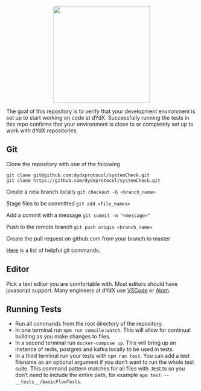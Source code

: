 <p align='center'><img src='https://dydx.exchange/logo.svg' width='256' /></p>

The goal of this repository is to verify that your development environment is set up to start working on code at dYdX. Successfully running the tests in this repo confirms that your environment is close to or completely set up to work with dYdX repositories.

## Git
Clone the repository with one of the following
```
git clone git@github.com:dydxprotocol/systemCheck.git
git clone https://github.com/dydxprotocol/systemCheck.git
```

Create a new branch locally
`git checkout -b <branch_name>`

Stage files to be committed
`git add <file_names>`

Add a commit with a message
`git commit -m "<message>"`

Push to the remote branch
`git push origin <branch_name>`

Create the pull request on github.com from your branch to master

[Here](http://guides.beanstalkapp.com/version-control/common-git-commands.html) is a list of helpful git commands.

## Editor

Pick a text editor you are comfortable with. Most editors should have javascript support. Many engineers at dYdX use [VSCode](https://code.visualstudio.com/) or [Atom](https://atom.io/).

## Running Tests
* Run all commands from the root directory of the repository.
* In one terminal run `npm run compile:watch`. This will allow for continual building as you make changes to files.
* In a second terminal run `docker-compose up`. This will bring up an instance of redis, postgres and kafka locally to be used in tests.
* In a third terminal run your tests with `npm run test`. You can add a test filename as an optional argument if you don’t want to run the whole test suite. This command pattern matches for all files with .test.ts so you don’t need to include the entire path, for example `npm test -- __tests__/basicFlowTests`.
